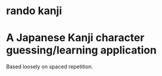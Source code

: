 # rando kanji
# A Japanese Kanji character guessing/learning application

Based loosely on spaced repetition. 
